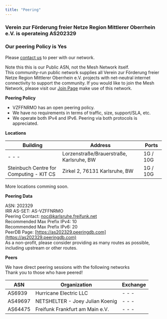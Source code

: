 ```yaml
---
title: "Peering"
---
```


### Verein zur Förderung freier Netze Region Mittlerer Oberrhein e.V. is operateing **AS202329**

### Our peering Policy is **Yes**

Please [contact us](mailto:noc@karlsruhe.freifunk.net) to peer with our network.

Note this this is our Public ASN, not the Mesh Network itself.  
This community-run public network supplies all Verein zur Förderung freier Netze Region Mittlerer Oberrhein e.V. projects with net-neutral internet connectivity to support the community. If you would like to join the Mesh Network, please visit our [Join Page](/join) make use of this network.

**Peering Policy**

*   VZFFNRMO has an open peering policy.
*   We have no requirements in terms of traffic, size, support/SLA, etc.
*   We operate both IPv4 and IPv6. Peering via both protocols is appreciated.

**Locations**

| Building | Address                                   | Ports    |
| -------- | ----------------------------------------- | -------- |
| - - -    | Lorzenstraße/Brauerstraße, Karlsruhe, BW  | 1G / 10G |
| Steinbuch Centre for Computing - KIT CS | Zirkel 2, 76131 Karlsruhe, BW | 1G / 10G|

More locations comming soon.


**Peering Data**

ASN: 202329  
IRR AS-SET: AS-VZFFNRMO  
Peering Contact: noc@karlsruhe.freifunk.net  
Recommended Max Prefix IPv4: 10  
Recommended Max Prefix IPv6: 20  
PeerDB Page: [https://as202329.peeringdb.com](https://as202329.peeringdb.com)  
As a non-profit, please consider providing as many routes as possible, including upstream or other routes.

**Peers**

We have direct peering sessions with the following networks  
Thank you to those who have peered!

| ASN     | Organization                             | Exchange  |
| ------- | ---------------------------------------- | --------- |
| AS6939  | Hurricane Electric LLC                   |   - - -   |
| AS49697 | NETSHELTER - Joey Julian Koenig          |   - - -   |
| AS64475 | Freifunk Frankfurt am Main e.V.          |   - - -   |
